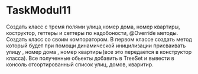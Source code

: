 # TaskModul11
Создать класс с тремя полями улица,номер дома, номер квартиры, коструктор, геттеры и сеттеры по надобоности, @Override методы. Создать класс со своим компоратором.
В первом классе создать метод который будет при помощи динамической иницилизации присваивать улицу , номер дома , номер квартиры(все это передается в конструктор класса).
Все полученные обьекты добавить в TreeSet и вывести в консоль отсортированный список улиц, домов, кваритир.
